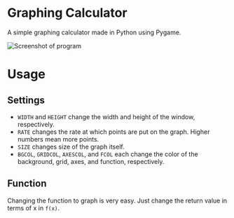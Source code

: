 # Graphing Calculator
A simple graphing calculator made in Python using Pygame.

![Screenshot of program](https://github.com/user-attachments/assets/c46b1366-93ef-49ec-b448-50f10306e936)

# Usage
## Settings
- `WIDTH` and `HEIGHT` change the width and height of the window, respectively.
- `RATE` changes the rate at which points are put on the graph. Higher numbers mean more points.
- `SIZE` changes size of the graph itself.
- `BGCOL`, `GRIDCOL`, `AXESCOL`, and `FCOL` each change the color of the background, grid, axes, and function, respectively.
## Function
Changing the function to graph is very easy. Just change the return value in terms of x in `f(x)`.
